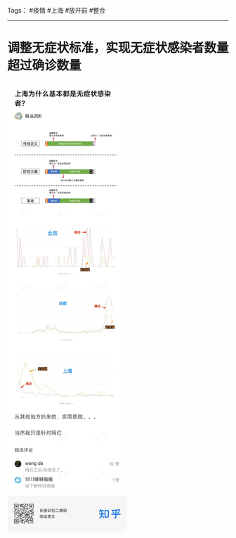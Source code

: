 Tags： #疫情 #上海 #放开前 #整合
***
# 调整无症状标准，实现无症状感染者数量超过确诊数量
![](https://raw.githubusercontent.com/bluntvoice/mypic/main/1673175543306.jpg)